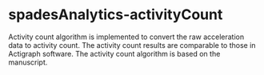 # spadesAnalytics-activityCount
Activity count algorithm is implemented to convert the raw acceleration data to activity count. The activity count results are comparable to those in Actigraph software. The activity count algorithm is based on the manuscript.
